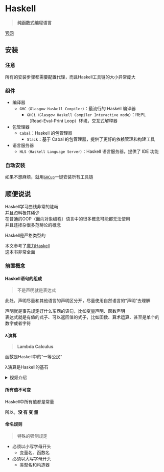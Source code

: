 ---
---

# Haskell

>**纯函数式编程语言**

[官网](https://www.haskell.org)

## 安装

### 注意

所有的安装步骤都需要配置代理，而且Haskell工具链的大小异常庞大

### 组件

+ 编译器
  + `GHC（Glasgow Haskell Compiler）`：最流行的 Haskell 编译器
    + `GHCi（Glasgow Haskell Compiler Interactive mode）`：REPL（Read-Eval-Print Loop）环境，交互式解释器
+ 包管理器
  + `Cabal`：Haskell 的包管理器
    + `Stack`：基于 Cabal 的包管理器，提供了更好的依赖管理和构建工具
+ 语言服务器
  + `HLS（Haskell Language Server）`：Haskell 语言服务器，提供了 IDE 功能

### 自动安装

如果不想麻烦，就用[`GHCup`](https://www.haskell.org/ghcup/)一键安装所有工具链  

## 顺便说说

Haskell学习曲线非常的陡峭  
并且资料极其稀少  
在普通的OOP（面向对象编程）语言中的很多概念可能都无法使用  
并且还掺杂很多范畴论的概念

Haskell是严格类型的

本文参考了[魔力Haskell](https://baike.baidu.com/item/魔力Haskell)  
这本书非常全面

### 前置概念

#### Haskell语句的组成

>不是声明就是表达式

此处，声明尽量和其他语言的声明区分开，尽量使用自然语言的“声明”去理解

声明就是事先规定好什么东西的语句，比如变量声明、函数声明  
表达式就是有值的式子、可以返回值的式子，比如函数、算术运算、甚至是单个的数字或者字符

#### λ演算

>**Lambda Calculus**

函数是Haskell中的“一等公民”

λ演算是Haskell的基石

<details>
<summary>视频介绍</summary>
<iframe class="videoIframe" width="100%" height="400px" src="//player.bilibili.com/player.html?&bvid=BV1d34y1v7xr&autoplay=false&muted=false&danmaku=false" scrolling="no" border="0" frameborder="no" framespacing="0" allowfullscreen="true"> </iframe>
</details>

#### 所有值不可变

Haskell中所有值都是常量

所以，**没 有 变 量**

#### 命名规则

>特殊的强制规定

+ 必须以小写字母开头
  + 变量名、函数名
+ 必须以大写字母开头
  + 类型名和构造器
